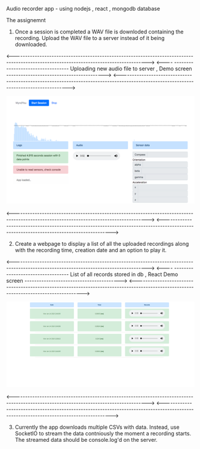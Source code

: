 Audio recorder app - using nodejs , react , mongodb database

The assignemnt

1. Once a session is completed a WAV file is downloded containing the recording. Upload the WAV file to a server instead of it being downloaded.

<-------------------------------------------------------------------------------------------------------------------------------------->
<---- ---------------------------------- Uploading new audio file to server , Demo screen ----------------------------------------->
<-------------------------------------------------------------------------------------------------------------------------------------->



![alt text](https://github.com/MyndYou/fullstack-assignment/blob/master/screenshot.png)



<-------------------------------------------------------------------------------------------------------------------------------------->
<-------------------------------------------------------------------------------------------------------------------------------------->


2. Create a webpage to display a list of all the uploaded recordings along with the recording time, creation date and an option to play it.


<-------------------------------------------------------------------------------------------------------------------------------------->
<---- ---------------------------------- List of all records stored in db , React Demo screen  ---------------------------------------->
<-------------------------------------------------------------------------------------------------------------------------------------->



    

![alt text](https://github.com/snirfern/audio_recorder/blob/master/2.png)



<-------------------------------------------------------------------------------------------------------------------------------------->
<-------------------------------------------------------------------------------------------------------------------------------------->


3. Currently the app downloads multiple CSVs with data. Instead, use SocketIO to stream the data contniously the moment a recording starts. The streamed data should be console.log'd on the server.
